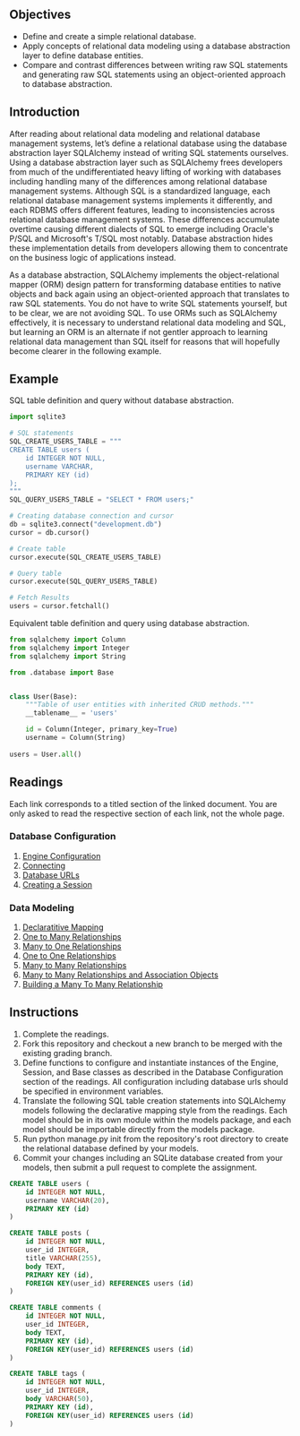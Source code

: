 ## Objectives
- Define and create a simple relational database.
- Apply concepts of relational data modeling using a database abstraction layer
to define database entities.
- Compare and contrast differences between writing raw SQL statements and generating
raw SQL statements using an object-oriented approach to database abstraction. 

## Introduction
After reading about relational data modeling and relational database management
systems, let’s define a relational database using the database abstraction layer
SQLAlchemy instead of writing SQL statements ourselves. Using a database
abstraction layer such as SQLAlchemy frees developers from much of the
undifferentiated heavy lifting of working with databases including handling
many of the differences among relational database management systems. Although
SQL is a standardized language, each relational database management systems
implements it differently, and each RDBMS offers different features, leading to
inconsistencies across relational database management systems. These differences
accumulate overtime causing different dialects of SQL to emerge including Oracle's
P/SQL and Microsoft's T/SQL most notably. Database abstraction hides these
implementation details from developers allowing them to concentrate on the
business logic of applications instead.

As a database abstraction, SQLAlchemy implements the object-relational mapper
(ORM) design pattern for transforming database entities to native objects and 
back again using an object-oriented approach that translates to raw SQL
statements. You do not have to write SQL statements yourself, but to be clear,
we are not avoiding SQL. To use ORMs such as SQLAlchemy effectively, it is
necessary to understand relational data modeling and SQL, but learning an ORM
is an alternate if not gentler approach to learning relational data management
than SQL itself for reasons that will hopefully become clearer in the
following example.


## Example

SQL table definition and query without database abstraction.
```python
import sqlite3

# SQL statements
SQL_CREATE_USERS_TABLE = """
CREATE TABLE users (
	id INTEGER NOT NULL, 
	username VARCHAR, 
	PRIMARY KEY (id)
);
"""
SQL_QUERY_USERS_TABLE = "SELECT * FROM users;"

# Creating database connection and cursor
db = sqlite3.connect("development.db")
cursor = db.cursor()

# Create table
cursor.execute(SQL_CREATE_USERS_TABLE)

# Query table
cursor.execute(SQL_QUERY_USERS_TABLE)

# Fetch Results
users = cursor.fetchall()
```
Equivalent table definition and query using database abstraction.
```python
from sqlalchemy import Column
from sqlalchemy import Integer
from sqlalchemy import String

from .database import Base


class User(Base):
    """Table of user entities with inherited CRUD methods."""
    __tablename__ = 'users'

    id = Column(Integer, primary_key=True)
    username = Column(String)
    
users = User.all()
```





## Readings
Each link corresponds to a titled section of the linked document. You are only
asked to read the respective section of each link, not the whole page.

### Database Configuration
1. [Engine Configuration](https://docs.sqlalchemy.org/en/latest/core/engines.html#engine-configuration)
2. [Connecting](https://docs.sqlalchemy.org/en/latest/orm/tutorial.html#connecting)
3. [Database URLs](https://docs.sqlalchemy.org/en/latest/core/engines.html#database-urls)
2. [Creating a Session](https://docs.sqlalchemy.org/en/latest/orm/tutorial.html#creating-a-session)
### Data Modeling
1. [Declaratitive Mapping](https://docs.sqlalchemy.org/en/latest/orm/mapping_styles.html#declarative-mapping)
2. [One to Many Relationships](https://docs.sqlalchemy.org/en/latest/orm/basic_relationships.html#one-to-many)
3. [Many to One Relationships](https://docs.sqlalchemy.org/en/latest/orm/basic_relationships.html#many-to-one)
4. [One to One Relationships](https://docs.sqlalchemy.org/en/latest/orm/basic_relationships.html#one-to-one)
5. [Many to Many Relationships](https://docs.sqlalchemy.org/en/latest/orm/basic_relationships.html#many-to-many)
6. [Many to Many Relationships and Association Objects](https://docs.sqlalchemy.org/en/latest/orm/basic_relationships.html#association-object)
7. [Building a Many To Many Relationship](https://docs.sqlalchemy.org/en/latest/orm/tutorial.html#orm-tutorial-many-to-many)


## Instructions
1. Complete the readings.
2. Fork this repository and checkout a new branch to be merged with the existing
grading branch.
3. Define functions to configure and instantiate instances of the Engine, Session,
and Base classes as described in the Database Configuration section of the readings.
All configuration including database urls should be specified in environment variables.
4. Translate the following SQL table creation statements into SQLAlchemy models
following the declarative mapping style from the readings. Each model should be
in its own module within the models package, and each model should be importable
directly from the models package.
5. Run python manage.py init from the repository's root directory to create the
relational database defined by your models.
6. Commit your changes including an SQLite database created from your models,
then submit a pull request to complete the assignment.


```sql
CREATE TABLE users (
	id INTEGER NOT NULL, 
	username VARCHAR(20), 
	PRIMARY KEY (id)
)
```

```sql
CREATE TABLE posts (
	id INTEGER NOT NULL, 
	user_id INTEGER, 
	title VARCHAR(255), 
	body TEXT, 
	PRIMARY KEY (id), 
 	FOREIGN KEY(user_id) REFERENCES users (id)
)
```

```sql
CREATE TABLE comments (
	id INTEGER NOT NULL, 
	user_id INTEGER, 
	body TEXT, 
	PRIMARY KEY (id), 
	FOREIGN KEY(user_id) REFERENCES users (id)
)
```

```sql
CREATE TABLE tags (
	id INTEGER NOT NULL, 
	user_id INTEGER, 
	body VARCHAR(50), 
	PRIMARY KEY (id), 
	FOREIGN KEY(user_id) REFERENCES users (id)
)
```


```sql

```

